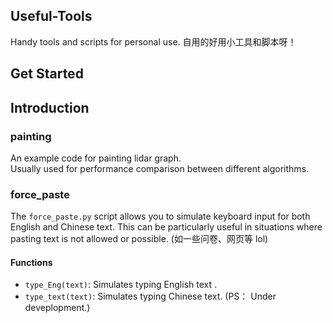 ## Useful-Tools
Handy tools and scripts for personal use. 自用的好用小工具和脚本呀！

## Get Started

## Introduction

### painting
An example code for painting lidar graph.  
Usually used for performance comparison between different algorithms.

### force_paste

The `force_paste.py` script allows you to simulate keyboard input for both English and Chinese text. This can be particularly useful in situations where pasting text is not allowed or possible. (如一些问卷、网页等 lol)

#### Functions

- `type_Eng(text)`: Simulates typing English text .
- `type_text(text)`: Simulates typing Chinese text. (PS： Under deveplopment.)

